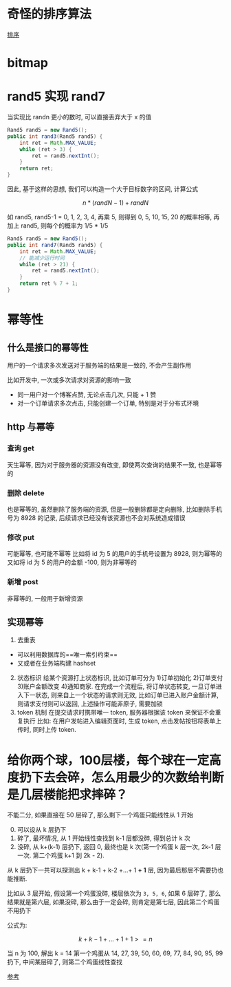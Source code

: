 # 奇怪的排序算法
[排序](https://zhuanlan.zhihu.com/p/53464092)

# bitmap

# rand5 实现 rand7
当实现比 randn 更小的数时, 可以直接丢弃大于 x 的值
```java
Rand5 rand5 = new Rand5();
public int rand3(Rand5 rand5) {
    int ret = Math.MAX_VALUE;
    while (ret > 3) {
        ret = rand5.nextInt();
    }
    return ret;
}
```

因此, 基于这样的思想, 我们可以构造一个大于目标数字的区间, 计算公式
```math
n * (randN - 1) + randN
```
如 rand5, rand5-1 = 0, 1, 2, 3, 4, 再乘 5, 则得到 0, 5, 10, 15, 20 的概率相等, 再加上 rand5, 则每个的概率为 1/5 * 1/5

```java
Rand5 rand5 = new Rand5();
public int rand7(Rand5 rand5) {
    int ret = Math.MAX_VALUE;
    // 能减少运行时间
    while (ret > 21) {
        ret = rand5.nextInt();
    }
    return ret % 7 + 1;
}
```

# 幂等性
## 什么是接口的幂等性
用户的一个请求多次发送对于服务端的结果是一致的, 不会产生副作用

比如开发中, 一次或多次请求对资源的影响一致
- 同一用户对一个博客点赞, 无论点击几次, 只能 + 1 赞
- 对一个订单请求多次点击, 只能创建一个订单, 特别是对于分布式环境

## http 与幂等
### 查询 get
天生幂等, 因为对于服务器的资源没有改变, 即使两次查询的结果不一致, 也是幂等的
### 删除 delete
也是幂等的, 虽然删除了服务端的资源, 但是一般删除都是定向删除, 比如删除手机号为 8928 的记录, 后续请求已经没有该资源也不会对系统造成错误
### 修改 put
可能幂等, 也可能不幂等
比如将 id 为 5 的用户的手机号设置为 8928, 则为幂等的
又如将 id 为 5 的用户的金额 -100, 则为非幂等的
### 新增 post
非幂等的, 一般用于新增资源

## 实现幂等
1. 去重表
- 可以利用数据库的==唯一索引约束==
- 又或者在业务端构建 hashset
2. 状态标识
给某个资源打上状态标识, 比如订单可分为 1)订单初始化 2)订单支付 3)账户金额改变 4)通知商家. 
在完成一个流程后, 将订单状态转变, 一旦订单进入下一状态, 则来自上一个状态的请求则无效, 
比如订单已进入账户金额计算, 则请求支付则可以返回, 上述操作可能非原子, 需要加锁 
3. token 机制
在提交请求时携带唯一 token, 服务器根据该 token 来保证不会重复执行
比如: 在用户发帖进入编辑页面时, 生成 token, 点击发帖按钮将表单上传时, 同时上传 token.

# 给你两个球，100层楼，每个球在一定高度扔下去会碎，怎么用最少的次数给判断是几层楼能把求摔碎？
不能二分, 如果直接在 50 层碎了, 那么剩下一个鸡蛋只能线性从 1 开始

0. 可以设从 k 层扔下
1. 碎了, 最坏情况, 从 1 开始线性查找到 k-1 层都没碎, 得到总计 k 次
2. 没碎, 从 k+(k-1) 层扔下, 返回 0, 最终也是 k 次(第一个鸡蛋 k 层一次, 2k-1 层一次. 第二个鸡蛋 k+1 到 2k - 2).

从 k 层扔下一共可以探测出 k + k-1 + k-2 +...+ 1 **+ 1** 层, 因为最后那层不需要扔也能推断.

比如从 3 层开始, 假设第一个鸡蛋没碎, 楼层依次为 ``3, 5, 6``, 如果 6 层碎了, 那么结果就是第六层, 如果没碎, 那么由于一定会碎, 则肯定是第七层, 因此第二个鸡蛋不用扔下

公式为:
```math
k + k-1 +...+ 1 + 1 >= n
```

当 n 为 100, 解出 k = 14
第一个鸡蛋从 14, 27, 39, 50, 60, 69, 77, 84, 90, 95, 99 扔下, 中间某层碎了, 则第二个鸡蛋线性查找

[参考](https://www.bilibili.com/video/BV1KE41137PK)